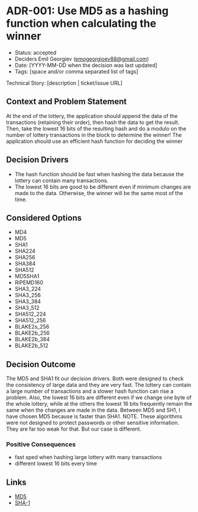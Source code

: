 # ADR-001: Use MD5 as a hashing function when calculating the winner

- Status: accepted
- Deciders Emil Georgiev (emogeorgioev88@gmail.com)
- Date: [YYYY-MM-DD when the decision was last updated] <!-- optional. To customize the ordering without relying on Git creation dates and filenames -->
- Tags: [space and/or comma separated list of tags] <!-- optional -->

Technical Story: [description | ticket/issue URL] <!-- optional -->

## Context and Problem Statement

At the end of the lottery, the application should append the data of the transactions
(retaining their order), then hash the data to get the result. Then, take the lowest 16 bits of the resulting hash and do a modulo on the number of
lottery transactions in the block to determine the winner! The application should use an efficient hash function for deciding the winner

## Decision Drivers <!-- optional -->

- The hash function should be fast when hashing the data because the lottery can contain many transactions.
- The lowest 16 bits are good to be different even if minimum changes are made to the data. Otherwise, the winner will be the same most of the time. 

## Considered Options

- MD4 
- MD5 
- SHA1 
- SHA224 
- SHA256 
- SHA384 
- SHA512 
- MD5SHA1 
- RIPEMD160 
- SHA3_224 
- SHA3_256 
- SHA3_384 
- SHA3_512 
- SHA512_224 
- SHA512_256 
- BLAKE2s_256 
- BLAKE2b_256 
- BLAKE2b_384 
- BLAKE2b_512 

## Decision Outcome

The MD5 and SHA1 fit our decision drivers. Both were designed to check the consistency of large data and they are very fast. The lottery can contain a large number of transactions and a slower hash function can rise a problem. Also, the lowest 16 bits are different even if we change one byte of the whole lottery, while at the others the lowest 16 bits frequently remain the same when the changes are made in the data. 
Between MD5 and SH1, I have chosen MD5 because is faster than SHA1. NOTE. These algorithms were not designed to protect passwords or other sensitive information. They are far too weak for that. But our case is different.

### Positive Consequences <!-- optional -->

- fast sped when hashing large lottery with many transactions
- different lowest 16 bits every time

## Links <!-- optional -->

- [MD5](https://en.wikipedia.org/wiki/MD5)
- [SHA-1](https://en.wikipedia.org/wiki/SHA-1)
